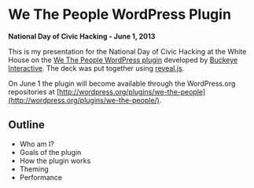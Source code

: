 # We The People WordPress Plugin

**National Day of Civic Hacking - June 1, 2013**

This is my presentation for the National Day of Civic Hacking at the White House on the [We The People WordPress plugin](https://github.com/buckii/we-the-people-wordpress) developed by [Buckeye Interactive](http://www.buckeyeinteractive.com). The deck was put together using [reveal.js](https://github.com/hakimel/reveal.js).

On June 1 the plugin will become available through the WordPress.org repositories at [http://wordpress.org/plugins/we-the-people](http://wordpress.org/plugins/we-the-people/).

## Outline

* Who am I?
* Goals of the plugin
* How the plugin works
* Theming
* Performance